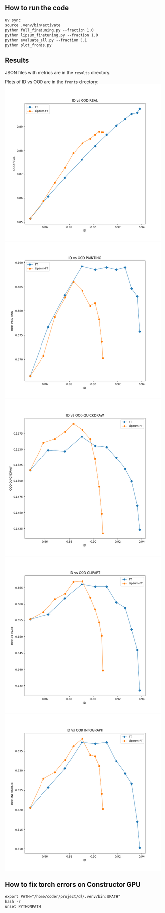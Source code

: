## How to run the code

```
uv sync
source .venv/bin/activate
python full_finetuning.py --fraction 1.0
python lipsum_finetuning.py --fraction 1.0
python evaluate_all.py --fraction 0.1
python plot_fronts.py
```

## Results

JSON files with metrics are in the `results` directory.


Plots of ID vs OOD are in the `fronts` directory:
![fronts](fronts/real.png)
![fronts](fronts/painting.png)
![fronts](fronts/quickdraw.png)
![fronts](fronts/clipart.png)
![fronts](fronts/infograph.png)

## How to fix torch errors on Constructor GPU
```
export PATH="/home/coder/project/dl/.venv/bin:$PATH"
hash -r
unset PYTHONPATH
```